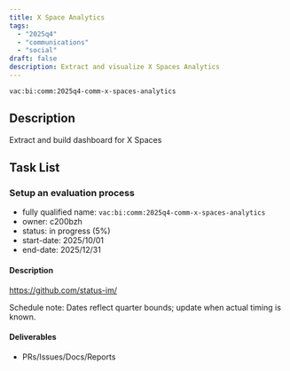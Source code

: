 ```yaml
---
title: X Space Analytics
tags:
  - "2025q4"
  - "communications"
  - "social"
draft: false
description: Extract and visualize X Spaces Analytics
---
```


`vac:bi:comm:2025q4-comm-x-spaces-analytics`

## Description

Extract and build dashboard for X Spaces

## Task List

### Setup an evaluation process

* fully qualified name: `vac:bi:comm:2025q4-comm-x-spaces-analytics`
* owner: c200bzh
* status: in progress (5%)
* start-date: 2025/10/01
* end-date: 2025/12/31

#### Description

https://github.com/status-im/

Schedule note: Dates reflect quarter bounds; update when actual timing is known.
#### Deliverables
- PRs/Issues/Docs/Reports
